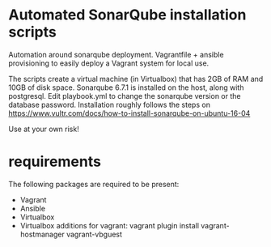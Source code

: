 # Automated SonarQube installation scripts
Automation around sonarqube deployment. Vagrantfile + ansible provisioning
to easily deploy a Vagrant system for local use.

The scripts create a virtual machine (in Virtualbox) that has 2GB of RAM
and 10GB of disk space. Sonarqube 6.7.1 is installed on the host, along 
with postgresql. Edit playbook.yml to change the sonarqube version or
the database password. Installation roughly follows the steps on
https://www.vultr.com/docs/how-to-install-sonarqube-on-ubuntu-16-04

Use at your own risk!

# requirements
The following packages are required to be present:
* Vagrant
* Ansible
* Virtualbox
* Virtualbox additions for vagrant:
  vagrant plugin install vagrant-hostmanager vagrant-vbguest

